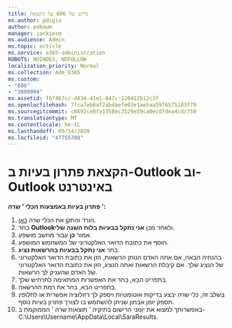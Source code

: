 ```yaml
---
title: מידע של 606 על הקצאה
ms.author: pdigia
author: pebaum
manager: jackiesm
ms.audience: Admin
ms.topic: article
ms.service: o365-administration
ROBOTS: NOINDEX, NOFOLLOW
localization_priority: Normal
ms.collection: Adm_O365
ms.custom:
- "606"
- "3800004"
ms.assetid: f67467cc-d434-41e1-847c-120412b12c3f
ms.openlocfilehash: 7fca7eb6af2abdaefe03e1ae5aa5976575183f79
ms.sourcegitcommit: c6692ce0fa1358ec3529e59ca0ecdfdea4cdc759
ms.translationtype: MT
ms.contentlocale: he-IL
ms.lasthandoff: 09/14/2020
ms.locfileid: "47755708"
---
```

# <a name="troubleshooting-delegation-in-outlook-and-outlook-on-the-web"></a>הקצאת פתרון בעיות ב-Outlook וב-Outlook באינטרנט

**פתרון בעיות באמצעות הכלי ' שרה ':**

1. הורד והתקן את הכלי שרה [כאן](https://aka.ms/SaRA-SkypeForBusinessSignIn).
1. בחר **Outlook**ולאחר מכן **אני נתקל בבעיות בלוח השנה שלי**.
1. אמור **כן** עבור מחשב מושפע.
1. הוסף את כתובת הדואר האלקטרוני של המשתמש המושפע.
1. בחר **אני נתקל בבעיות בהרשאות נציג**.
1. בהנחיה הבאה, אם אתה האדם הנותן הרשאות, הזן את כתובת הדואר האלקטרוני של הנציג שלך. אם קיבלת הרשאות ואתה הנציג, הזן את כתובת הדואר האלקטרוני של האדם שהעניק לך הרשאות.
1. בתפריט הבא, בחר את האפשרות המתאימה לתרחיש שלך.
1. בתפריט הבא, בחר את רמת ההרשאה.
1. בשלב זה, כלי שרה יבצע בדיקות אוטומטיות ויספק לך רזולוציה אפשרית או לחלופין תספק יומן אבחון שניתן להשתמש בו לצורך פתרון בעיות נוסף.
1. באפשרותך למצוא את יומני הרישום בתיקיה ' תוצאות שרה ' הממוקמת ב-C:\Users\Username\AppData\Local\SaraResults.
